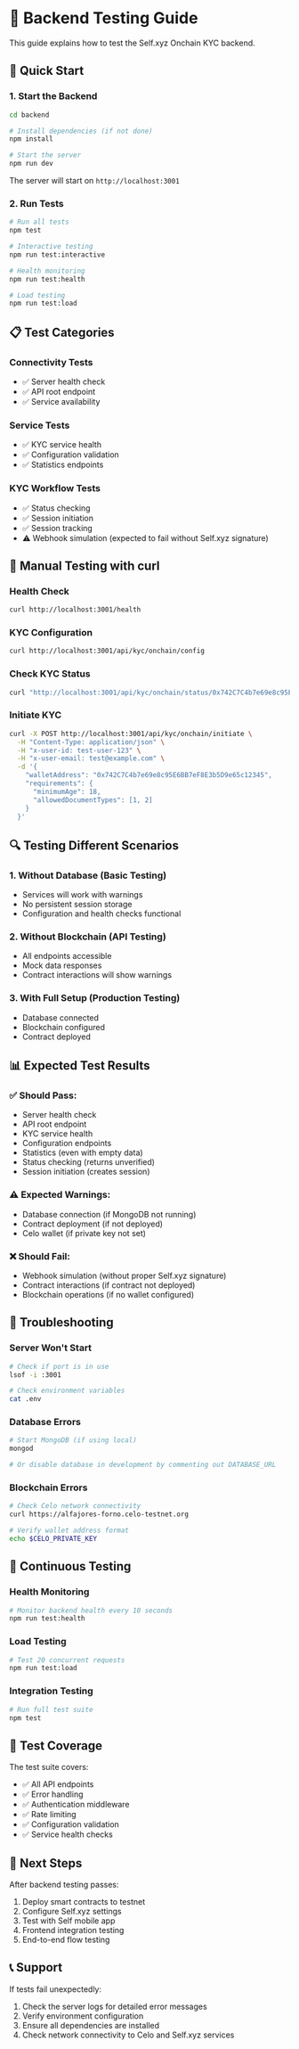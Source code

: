 # 🧪 Backend Testing Guide

This guide explains how to test the Self.xyz Onchain KYC backend.

## 🚀 **Quick Start**

### 1. Start the Backend

```bash
cd backend

# Install dependencies (if not done)
npm install

# Start the server
npm run dev
```

The server will start on `http://localhost:3001`

### 2. Run Tests

```bash
# Run all tests
npm test

# Interactive testing
npm run test:interactive

# Health monitoring
npm run test:health

# Load testing
npm run test:load
```

## 📋 **Test Categories**

### **Connectivity Tests**
- ✅ Server health check
- ✅ API root endpoint
- ✅ Service availability

### **Service Tests**
- ✅ KYC service health
- ✅ Configuration validation
- ✅ Statistics endpoints

### **KYC Workflow Tests**
- ✅ Status checking
- ✅ Session initiation
- ✅ Session tracking
- ⚠️ Webhook simulation (expected to fail without Self.xyz signature)

## 🔧 **Manual Testing with curl**

### Health Check
```bash
curl http://localhost:3001/health
```

### KYC Configuration
```bash
curl http://localhost:3001/api/kyc/onchain/config
```

### Check KYC Status
```bash
curl "http://localhost:3001/api/kyc/onchain/status/0x742C7C4b7e69e8c95E6BB7eF8E3b5D9e65c12345"
```

### Initiate KYC
```bash
curl -X POST http://localhost:3001/api/kyc/onchain/initiate \
  -H "Content-Type: application/json" \
  -H "x-user-id: test-user-123" \
  -H "x-user-email: test@example.com" \
  -d '{
    "walletAddress": "0x742C7C4b7e69e8c95E6BB7eF8E3b5D9e65c12345",
    "requirements": {
      "minimumAge": 18,
      "allowedDocumentTypes": [1, 2]
    }
  }'
```

## 🔍 **Testing Different Scenarios**

### 1. **Without Database** (Basic Testing)
- Services will work with warnings
- No persistent session storage
- Configuration and health checks functional

### 2. **Without Blockchain** (API Testing)
- All endpoints accessible
- Mock data responses
- Contract interactions will show warnings

### 3. **With Full Setup** (Production Testing)
- Database connected
- Blockchain configured
- Contract deployed

## 📊 **Expected Test Results**

### ✅ **Should Pass:**
- Server health check
- API root endpoint
- KYC service health
- Configuration endpoints
- Statistics (even with empty data)
- Status checking (returns unverified)
- Session initiation (creates session)

### ⚠️ **Expected Warnings:**
- Database connection (if MongoDB not running)
- Contract deployment (if not deployed)
- Celo wallet (if private key not set)

### ❌ **Should Fail:**
- Webhook simulation (without proper Self.xyz signature)
- Contract interactions (if contract not deployed)
- Blockchain operations (if no wallet configured)

## 🐛 **Troubleshooting**

### Server Won't Start
```bash
# Check if port is in use
lsof -i :3001

# Check environment variables
cat .env
```

### Database Errors
```bash
# Start MongoDB (if using local)
mongod

# Or disable database in development by commenting out DATABASE_URL
```

### Blockchain Errors
```bash
# Check Celo network connectivity
curl https://alfajores-forno.celo-testnet.org

# Verify wallet address format
echo $CELO_PRIVATE_KEY
```

## 🔄 **Continuous Testing**

### Health Monitoring
```bash
# Monitor backend health every 10 seconds
npm run test:health
```

### Load Testing
```bash
# Test 20 concurrent requests
npm run test:load
```

### Integration Testing
```bash
# Run full test suite
npm test
```

## 📝 **Test Coverage**

The test suite covers:
- ✅ All API endpoints
- ✅ Error handling
- ✅ Authentication middleware
- ✅ Rate limiting
- ✅ Configuration validation
- ✅ Service health checks

## 🎯 **Next Steps**

After backend testing passes:
1. Deploy smart contracts to testnet
2. Configure Self.xyz settings
3. Test with Self mobile app
4. Frontend integration testing
5. End-to-end flow testing

## 📞 **Support**

If tests fail unexpectedly:
1. Check the server logs for detailed error messages
2. Verify environment configuration
3. Ensure all dependencies are installed
4. Check network connectivity to Celo and Self.xyz services